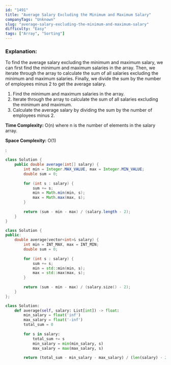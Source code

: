 ```yaml
---
id: "1491"
title: "Average Salary Excluding the Minimum and Maximum Salary"
companyTags: "Unknown"
slug: "average-salary-excluding-the-minimum-and-maximum-salary"
difficulty: "Easy"
tags: ["Array", "Sorting"]
---
```


### Explanation:
To find the average salary excluding the minimum and maximum salary, we can first find the minimum and maximum salaries in the array. Then, we iterate through the array to calculate the sum of all salaries excluding the minimum and maximum salaries. Finally, we divide the sum by the number of employees minus 2 to get the average salary.

1. Find the minimum and maximum salaries in the array.
2. Iterate through the array to calculate the sum of all salaries excluding the minimum and maximum.
3. Calculate the average salary by dividing the sum by the number of employees minus 2.

**Time Complexity:** O(n) where n is the number of elements in the salary array.

**Space Complexity:** O(1)

:

```java
class Solution {
    public double average(int[] salary) {
        int min = Integer.MAX_VALUE, max = Integer.MIN_VALUE;
        double sum = 0;
        
        for (int s : salary) {
            sum += s;
            min = Math.min(min, s);
            max = Math.max(max, s);
        }
        
        return (sum - min - max) / (salary.length - 2);
    }
}
```

```cpp
class Solution {
public:
    double average(vector<int>& salary) {
        int min = INT_MAX, max = INT_MIN;
        double sum = 0;
        
        for (int s : salary) {
            sum += s;
            min = std::min(min, s);
            max = std::max(max, s);
        }
        
        return (sum - min - max) / (salary.size() - 2);
    }
};
```

```python
class Solution:
    def average(self, salary: List[int]) -> float:
        min_salary = float('inf')
        max_salary = float('-inf')
        total_sum = 0
        
        for s in salary:
            total_sum += s
            min_salary = min(min_salary, s)
            max_salary = max(max_salary, s)
        
        return (total_sum - min_salary - max_salary) / (len(salary) - 2)
```